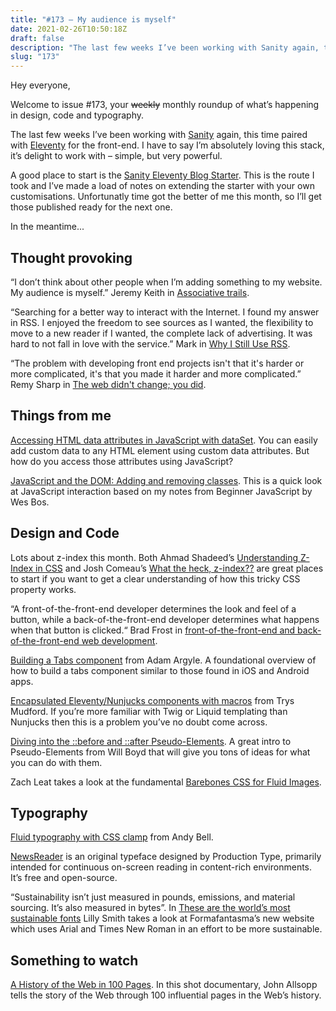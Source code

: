 ```yaml
---
title: "#173 – My audience is myself"
date: 2021-02-26T10:50:18Z
draft: false
description: "The last few weeks I’ve been working with Sanity again, this time paired with Eleventy for the front-end. I’m absolutely loving it."
slug: "173"
---
```


Hey everyone,

Welcome to issue #173, your ~~weekly~~ monthly roundup of what’s happening in design, code and typography.

The last few weeks I’ve been working with [Sanity](https://www.sanity.io/) again, this time paired with [Eleventy](https://www.11ty.dev/) for the front-end. I have to say I’m absolutely loving this stack, it’s delight to work with – simple, but very powerful.

A good place to start is the [Sanity Eleventy Blog Starter](https://www.sanity.io/create?template=sanity-io%2Fsanity-template-eleventy-blog). This is the route I took and I’ve made a load of notes on extending the starter with your own customisations. Unfortunatly time got the better of me this month, so I’ll get those published ready for the next one.

In the meantime...

## Thought provoking

“I don’t think about other people when I’m adding something to my website. My audience is myself.” Jeremy Keith in [Associative trails](https://adactio.com/journal/17821).

“Searching for a better way to interact with the Internet. I found my answer in RSS. I enjoyed the freedom to see sources as I wanted, the flexibility to move to a new reader if I wanted, the complete lack of advertising. It was hard to not fall in love with the service.” Mark in [Why I Still Use RSS](https://atthis.link/blog/2021/rss.html).

“The problem with developing front end projects isn't that it's harder or more complicated, it's that you made it harder and more complicated.” Remy Sharp in [The web didn't change; you did](https://remysharp.com/2021/02/11/the-web-didnt-change-you-did).

## Things from me

[Accessing HTML data attributes in JavaScript with dataSet](https://harrycresswell.com/notes/accessing-data-attributes-with-dataset/). You can easily add custom data to any HTML element using custom data attributes. But how do you access those attributes using JavaScript?

[JavaScript and the DOM: Adding and removing classes](https://harrycresswell.com/notes/javascript-dom-add-remove-classes/). This is a quick look at JavaScript interaction based on my notes from Beginner JavaScript by Wes Bos.

## Design and Code

Lots about z-index this month. Both Ahmad Shadeed’s [Understanding Z-Index in CSS](https://ishadeed.com/article/understanding-z-index/) and Josh Comeau’s [What the heck, z-index??](https://www.joshwcomeau.com/css/stacking-contexts/) are great places to start if you want to get a clear understanding of how this tricky CSS property works.

“A front-of-the-front-end developer determines the look and feel of a button, while a back-of-the-front-end developer determines what happens when that button is clicked.“ Brad Frost in [front-of-the-front-end and back-of-the-front-end web development](https://bradfrost.com/blog/post/front-of-the-front-end-and-back-of-the-front-end-web-development/).

[Building a Tabs component](https://web.dev/building-a-tabs-component/) from Adam Argyle. A foundational overview of how to build a tabs component similar to those found in iOS and Android apps.

[Encapsulated Eleventy/Nunjucks components with macros](https://www.trysmudford.com/blog/encapsulated-11ty-components/) from Trys Mudford. If you’re more familiar with Twig or Liquid templating than Nunjucks then this is a problem you’ve no doubt come across.

[Diving into the ::before and ::after Pseudo-Elements](https://codersblock.com/blog/diving-into-the-before-and-after-pseudo-elements/). A great intro to Pseudo-Elements from Will Boyd that will give you tons of ideas for what you can do with them.

Zach Leat takes a look at the fundamental [Barebones CSS for Fluid Images](https://www.zachleat.com/web/fluid-images/).

## Typography

[Fluid typography with CSS clamp](https://piccalil.li/tutorial/fluid-typography-with-css-clamp) from Andy Bell.

[NewsReader](https://fonts.google.com/specimen/Newsreader) is an original typeface designed by Production Type, primarily intended for continuous on-screen reading in content-rich environments. It’s free and open-source.

“Sustainability isn’t just measured in pounds, emissions, and material sourcing. It’s also measured in bytes”. In [These are the world’s most sustainable fonts](https://www.fastcompany.com/90605005/these-are-the-worlds-most-sustainable-fonts) Lilly Smith takes a look at Formafantasma’s new website which uses Arial and Times New Roman in an effort to be more sustainable.

## Something to watch

[A History of the Web in 100 Pages](https://www.webdirections.org/blog/a-history-of-the-web-in-100-pages/). In this shot documentary, John Allsopp tells the story of the Web through 100 influential pages in the Web’s history.
